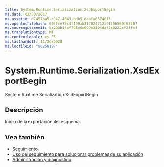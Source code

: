 ```yaml
---
title: System.Runtime.Serialization.XsdExportBegin
ms.date: 03/30/2017
ms.assetid: d7457aa5-c147-4643-bdb9-eaafa6674013
ms.openlocfilehash: 60ffce75c4f199ab317024712a91f06560f93f87
ms.sourcegitcommit: bc293b14af795e0e999e3304dd40c0222cf2ffe4
ms.translationtype: MT
ms.contentlocale: es-ES
ms.lasthandoff: 11/26/2020
ms.locfileid: "96258197"
---
```

# <a name="systemruntimeserializationxsdexportbegin"></a>System.Runtime.Serialization.XsdExportBegin

System.Runtime.Serialization.XsdExportBegin  
  
## <a name="description"></a>Descripción  

 Inicio de la exportación del esquema.  
  
## <a name="see-also"></a>Vea también

- [Seguimiento](index.md)
- [Uso del seguimiento para solucionar problemas de su aplicación](using-tracing-to-troubleshoot-your-application.md)
- [Administración y diagnóstico](../index.md)
